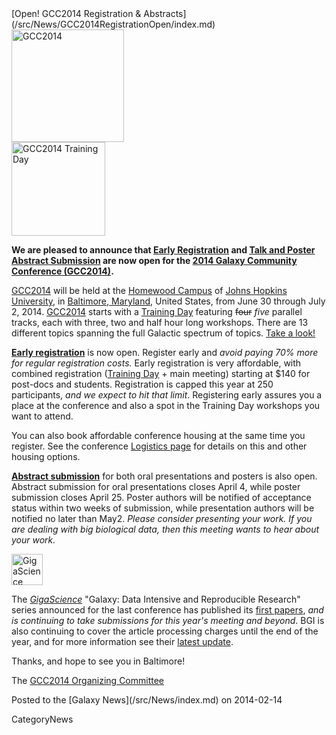 <div class='newsItemHeader'>[Open! GCC2014 Registration & Abstracts](/src/News/GCC2014RegistrationOpen/index.md)</div>

<div class='left'><a href='/src/Events/GCC2014/index.md'><img src="/src/Images/Logos/GCC2014LogoTall200.png" alt="GCC2014" height="180" /></a></div>
<div class='right'><a href='/src/Events/GCC2014/TrainingDay/index.md'><img src="/src/Images/Logos/GCC2014TDLogo150.png" alt="GCC2014 Training Day" height="150" /></a></div>

**We are pleased to announce that [Early Registration](/src/Events/GCC2014/Register/index.md) and [Talk and Poster Abstract Submission](/src/Events/GCC2014/Abstracts/index.md) are now open for the [2014 Galaxy Community Conference (GCC2014)](/src/Events/GCC2014/index.md).**

[GCC2014](/src/Events/GCC2014/index.md) will be held at the [Homewood Campus](http://webapps.jhu.edu/jhuniverse/information_about_hopkins/campuses/homewood_campus/) of [Johns Hopkins University](http://jhu.edu), in [Baltimore, Maryland](http://visitors.baltimorecity.gov/), United States, from June 30 through July 2, 2014.  [GCC2014](/src/Events/GCC2014/index.md) starts with a [Training Day](/src/Events/GCC2014/TrainingDay/index.md) featuring ~~four~~ *five* parallel tracks, each with three, two and half hour long workshops. There are 13 different topics spanning the full Galactic spectrum of topics.  [Take a look!](/src/Events/GCC2014/TrainingDay/index.md)

**[Early registration](/src/Events/GCC2014/Register/index.md)** is now open. Register early and *avoid paying 70% more for regular registration costs.*  Early registration is very affordable, with combined registration ([Training Day](/src/Events/GCC2014/TrainingDay/index.md) + main meeting) starting at $140 for post-docs and students. Registration is capped this year at 250 participants, *and we expect to hit that limit*.  Registering early assures you a place at the conference and also a spot in the Training Day workshops you want to attend.  

You can also book affordable conference housing at the same time you register.  See the conference [Logistics page](/src/Events/GCC2014/Logistics/index.md) for details on this and other housing options.

**[Abstract submission](/src/Events/GCC2014/Abstracts/index.md)** for both oral presentations and posters is also open.  Abstract submission for oral presentations closes April 4, while poster submission closes April 25.  Poster authors will be notified of acceptance status within two weeks of submission, while presentation authors will be notified no later than May2.  *Please consider presenting your work. If you are dealing with big biological data, then this meeting wants to hear about your work.*  

<div class='right'><a href='http://www.gigasciencejournal.com/'><img src="/src/Images/Logos/GigaScienceLogo250.png" alt="GigaScience Journal" height="50" /></a></div>

The *[GigaScience](http://www.gigasciencejournal.com/)* "Galaxy: Data Intensive and Reproducible Research" series announced for the last conference has published its [first papers](http://www.gigasciencejournal.com/series/Galaxy), *and is continuing to take submissions for this year's meeting and beyond*. BGI is also continuing to cover the article processing charges until the end of the year, and for more information see their [latest update](http://blogs.biomedcentral.com/gigablog/2014/02/06/rewarding-reproducibility-first-papers-in-our-galaxy-series-utilizing-our-gigagalaxy-platform/).


Thanks, and hope to see you in Baltimore!

The [GCC2014 Organizing Committee](/src/Events/GCC2014/Organizers/index.md)

<div class='newsItemFooter'>Posted to the [Galaxy News](/src/News/index.md) on 2014-02-14</div>

CategoryNews

